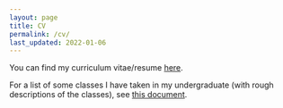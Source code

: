 ```yaml
---
layout: page
title: CV
permalink: /cv/
last_updated: 2022-01-06
---
```


You can find my curriculum vitae/resume <a href="cv.pdf">here</a>.

For a list of some classes I have taken in my undergraduate (with rough descriptions of the classes), see <a href="courses_taken.pdf">this document</a>.
